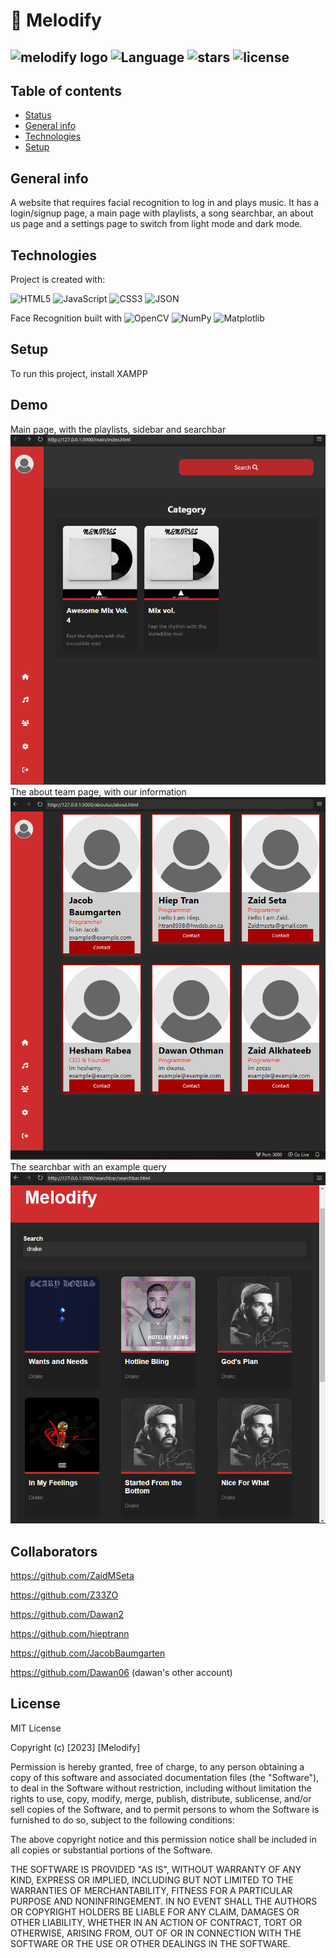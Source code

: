 # 🎵 Melodify
![melodify logo](https://github.com/ZaidMSeta/Melodify/assets/144247750/1141635a-6762-40cc-9e0a-a8c87abec8f1)
![Language](https://img.shields.io/github/languages/count/zaidmseta/melodify) ![stars](https://img.shields.io/github/stars/zaidmseta/melodify) ![license](https://img.shields.io/badge/license-MIT-orange)
---
## Table of contents
* [Status](#status)
* [General info](#general-info)
* [Technologies](#technologies)
* [Setup](#setup)

## General info
A website that requires facial recognition to log in and plays music. It has a login/signup page, a main page with playlists, a song searchbar, an about us page and a settings page to switch from light mode and dark mode. 

## Technologies
Project is created with:

![HTML5](https://img.shields.io/badge/html5-%23E34F26.svg?style=for-the-badge&logo=html5&logoColor=white) ![JavaScript](https://img.shields.io/badge/javascript-%23323330.svg?style=for-the-badge&logo=javascript&logoColor=%23F7DF1E) ![CSS3](https://img.shields.io/badge/css3-%231572B6.svg?style=for-the-badge&logo=css3&logoColor=white) ![JSON](https://img.shields.io/badge/json-5E5C5C?style=for-the-badge&logo=json&logoColor=white)

Face Recognition built with ![OpenCV](https://img.shields.io/static/v1?style=for-the-badge&message=OpenCV&color=5C3EE8&logo=OpenCV&logoColor=FFFFFF&label=) ![NumPy](https://img.shields.io/badge/numpy-%23013243.svg?style=for-the-badge&logo=numpy&logoColor=white) ![Matplotlib](https://img.shields.io/badge/Matplotlib-%23ffffff.svg?style=for-the-badge&logo=Matplotlib&logoColor=black)
	
## Setup
To run this project, install XAMPP

## Demo
Main page, with the playlists, sidebar and searchbar
![main](mainpage.png)
The about team page, with our information
![main](about.png)
The searchbar with an example query
![main](searchbar.png)
## Collaborators
https://github.com/ZaidMSeta

https://github.com/Z33ZO

https://github.com/Dawan2

https://github.com/hieptrann

https://github.com/JacobBaumgarten

https://github.com/Dawan06 (dawan's other account)

## License

MIT License

Copyright (c) [2023] [Melodify]

Permission is hereby granted, free of charge, to any person obtaining a copy
of this software and associated documentation files (the "Software"), to deal
in the Software without restriction, including without limitation the rights
to use, copy, modify, merge, publish, distribute, sublicense, and/or sell
copies of the Software, and to permit persons to whom the Software is
furnished to do so, subject to the following conditions:

The above copyright notice and this permission notice shall be included in all
copies or substantial portions of the Software.

THE SOFTWARE IS PROVIDED "AS IS", WITHOUT WARRANTY OF ANY KIND, EXPRESS OR
IMPLIED, INCLUDING BUT NOT LIMITED TO THE WARRANTIES OF MERCHANTABILITY,
FITNESS FOR A PARTICULAR PURPOSE AND NONINFRINGEMENT. IN NO EVENT SHALL THE
AUTHORS OR COPYRIGHT HOLDERS BE LIABLE FOR ANY CLAIM, DAMAGES OR OTHER
LIABILITY, WHETHER IN AN ACTION OF CONTRACT, TORT OR OTHERWISE, ARISING FROM,
OUT OF OR IN CONNECTION WITH THE SOFTWARE OR THE USE OR OTHER DEALINGS IN THE
SOFTWARE.
